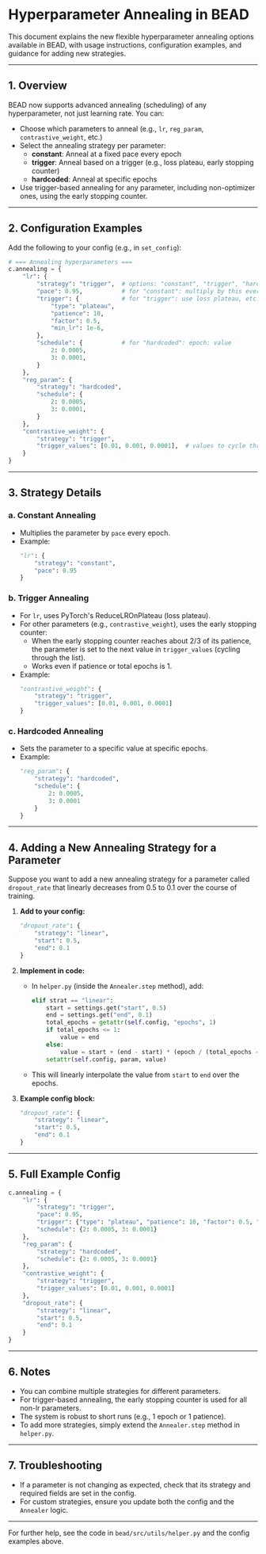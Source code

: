 # Hyperparameter Annealing in BEAD

This document explains the new flexible hyperparameter annealing options available in BEAD, with usage instructions, configuration examples, and guidance for adding new strategies.

---

## 1. Overview

BEAD now supports advanced annealing (scheduling) of any hyperparameter, not just learning rate. You can:
- Choose which parameters to anneal (e.g., `lr`, `reg_param`, `contrastive_weight`, etc.)
- Select the annealing strategy per parameter:
  - **constant**: Anneal at a fixed pace every epoch
  - **trigger**: Anneal based on a trigger (e.g., loss plateau, early stopping counter)
  - **hardcoded**: Anneal at specific epochs
- Use trigger-based annealing for any parameter, including non-optimizer ones, using the early stopping counter.

---

## 2. Configuration Examples

Add the following to your config (e.g., in `set_config`):

```python
# === Annealing hyperparameters ===
c.annealing = {
    "lr": {
        "strategy": "trigger",  # options: "constant", "trigger", "hardcoded"
        "pace": 0.95,           # for "constant": multiply by this every epoch
        "trigger": {            # for "trigger": use loss plateau, etc.
            "type": "plateau",
            "patience": 10,
            "factor": 0.5,
            "min_lr": 1e-6,
        },
        "schedule": {           # for "hardcoded": epoch: value
            2: 0.0005,
            3: 0.0001,
        }
    },
    "reg_param": {
        "strategy": "hardcoded",
        "schedule": {
            2: 0.0005,
            3: 0.0001,
        }
    },
    "contrastive_weight": {
        "strategy": "trigger",
        "trigger_values": [0.01, 0.001, 0.0001],  # values to cycle through on each trigger
    }
}
```

---

## 3. Strategy Details

### a. Constant Annealing
- Multiplies the parameter by `pace` every epoch.
- Example:
  ```python
  "lr": {
      "strategy": "constant",
      "pace": 0.95
  }
  ```

### b. Trigger Annealing
- For `lr`, uses PyTorch's ReduceLROnPlateau (loss plateau).
- For other parameters (e.g., `contrastive_weight`), uses the early stopping counter:
  - When the early stopping counter reaches about 2/3 of its patience, the parameter is set to the next value in `trigger_values` (cycling through the list).
  - Works even if patience or total epochs is 1.
- Example:
  ```python
  "contrastive_weight": {
      "strategy": "trigger",
      "trigger_values": [0.01, 0.001, 0.0001]
  }
  ```

### c. Hardcoded Annealing
- Sets the parameter to a specific value at specific epochs.
- Example:
  ```python
  "reg_param": {
      "strategy": "hardcoded",
      "schedule": {
          2: 0.0005,
          3: 0.0001
      }
  }
  ```

---

## 4. Adding a New Annealing Strategy for a Parameter

Suppose you want to add a new annealing strategy for a parameter called `dropout_rate` that linearly decreases from 0.5 to 0.1 over the course of training.

1. **Add to your config:**
   ```python
   "dropout_rate": {
       "strategy": "linear",
       "start": 0.5,
       "end": 0.1
   }
   ```

2. **Implement in code:**
   - In `helper.py` (inside the `Annealer.step` method), add:
     ```python
     elif strat == "linear":
         start = settings.get("start", 0.5)
         end = settings.get("end", 0.1)
         total_epochs = getattr(self.config, "epochs", 1)
         if total_epochs <= 1:
             value = end
         else:
             value = start + (end - start) * (epoch / (total_epochs - 1))
         setattr(self.config, param, value)
     ```
   - This will linearly interpolate the value from `start` to `end` over the epochs.

3. **Example config block:**
   ```python
   "dropout_rate": {
       "strategy": "linear",
       "start": 0.5,
       "end": 0.1
   }
   ```

---

## 5. Full Example Config

```python
c.annealing = {
    "lr": {
        "strategy": "trigger",
        "pace": 0.95,
        "trigger": {"type": "plateau", "patience": 10, "factor": 0.5, "min_lr": 1e-6},
        "schedule": {2: 0.0005, 3: 0.0001}
    },
    "reg_param": {
        "strategy": "hardcoded",
        "schedule": {2: 0.0005, 3: 0.0001}
    },
    "contrastive_weight": {
        "strategy": "trigger",
        "trigger_values": [0.01, 0.001, 0.0001]
    },
    "dropout_rate": {
        "strategy": "linear",
        "start": 0.5,
        "end": 0.1
    }
}
```

---

## 6. Notes
- You can combine multiple strategies for different parameters.
- For trigger-based annealing, the early stopping counter is used for all non-lr parameters.
- The system is robust to short runs (e.g., 1 epoch or 1 patience).
- To add more strategies, simply extend the `Annealer.step` method in `helper.py`.

---

## 7. Troubleshooting
- If a parameter is not changing as expected, check that its strategy and required fields are set in the config.
- For custom strategies, ensure you update both the config and the `Annealer` logic.

---

For further help, see the code in `bead/src/utils/helper.py` and the config examples above.

